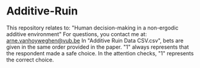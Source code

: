 # Additive-Ruin
This repository relates to: "Human decision-making in a non-ergodic additive environment" For questions, you contact me at: arne.vanhoyweghen@vub.be
In "Additive Ruin Data CSV.csv", bets are given in the same order provided in the paper. "1" always represents that the respondent made a safe choice. In the attention checks, "1" represents the correct choice.
